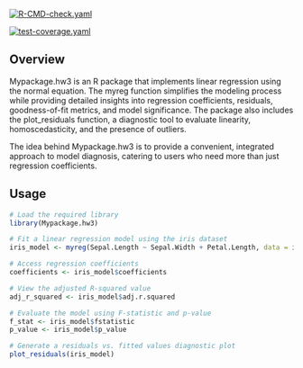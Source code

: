 [![R-CMD-check.yaml](https://github.com/Aimee306/Mypackage.hw3/actions/workflows/R-CMD-check.yaml/badge.svg)](https://github.com/Aimee306/Mypackage.hw3/actions/workflows/R-CMD-check.yaml)

[![test-coverage.yaml](https://github.com/Aimee306/Mypackage.hw3/actions/workflows/test-coverage.yaml/badge.svg)](https://github.com/Aimee306/Mypackage.hw3/actions/workflows/test-coverage.yaml)

## **Overview**
Mypackage.hw3 is an R package that implements linear regression using the normal equation. The myreg 
function simplifies the modeling process while providing detailed insights into regression coefficients, 
residuals, goodness-of-fit metrics, and model significance. The package also includes the plot_residuals
function, a diagnostic tool to evaluate linearity, homoscedasticity, and the presence of outliers. 

The idea behind Mypackage.hw3 is to provide a convenient, integrated approach to model diagnosis, catering 
to users who need more than just regression coefficients.

## **Usage**
```r
# Load the required library
library(Mypackage.hw3)

# Fit a linear regression model using the iris dataset
iris_model <- myreg(Sepal.Length ~ Sepal.Width + Petal.Length, data = iris)

# Access regression coefficients
coefficients <- iris_model$coefficients

# View the adjusted R-squared value
adj_r_squared <- iris_model$adj.r.squared

# Evaluate the model using F-statistic and p-value
f_stat <- iris_model$fstatistic  
p_value <- iris_model$p_value

# Generate a residuals vs. fitted values diagnostic plot
plot_residuals(iris_model)
```

